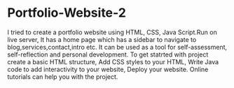 # Portfolio-Website-2
I tried to create a portfolio website using HTML, CSS, Java Script.Run on live server, It has a home page which has a sidebar to navigate to blog,services,contact,intro etc. It can be used as a tool for self-assessment, self-reflection and personal development. To get statrted with project create a basic HTML structure, Add CSS styles to your HTML, Write Java code to add interactivity to your website, Deploy your website. Online tutorials can help you with the project.
